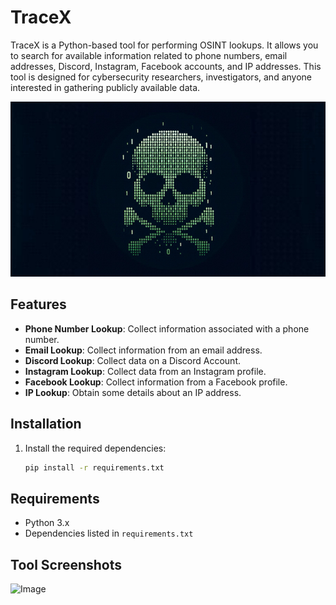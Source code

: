 # TraceX

TraceX is a Python-based tool for performing OSINT lookups. It allows you to search for available information related to phone numbers, email addresses, Discord, Instagram, Facebook accounts, and IP addresses. This tool is designed for cybersecurity researchers, investigators, and anyone interested in gathering publicly available data.

![Image](./n2kxjonny.jpg)


## Features

- **Phone Number Lookup**: Collect information associated with a phone number.
- **Email Lookup**: Collect information from an email address.
- **Discord Lookup**: Collect data on a Discord Account.
- **Instagram Lookup**: Collect data from an Instagram profile.
- **Facebook Lookup**: Collect information from a Facebook profile.
- **IP Lookup**: Obtain some details about an IP address.

## Installation


1. Install the required dependencies:
    ```bash
    pip install -r requirements.txt
    ```

## Requirements

- Python 3.x
- Dependencies listed in `requirements.txt`

## Tool Screenshots

![Image](./Tool-Image.jpg)
